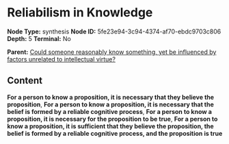 # Reliabilism in Knowledge

**Node Type:** synthesis
**Node ID:** 5fe23e94-3c94-4374-af70-ebdc9703c806
**Depth:** 5
**Terminal:** No

**Parent:** [Could someone reasonably know something, yet be influenced by factors unrelated to intellectual virtue?](could-someone-reasonably-know-something-yet-be-influenced-by-factors-unrelated-to-intellectual-virtue-antithesis-d73503a1-ed11-408f-86c7-5863cfc49e49.md)

## Content

**For a person to know a proposition, it is necessary that they believe the proposition**, **For a person to know a proposition, it is necessary that the belief is formed by a reliable cognitive process**, **For a person to know a proposition, it is necessary for the proposition to be true**, **For a person to know a proposition, it is sufficient that they believe the proposition, the belief is formed by a reliable cognitive process, and the proposition is true**

